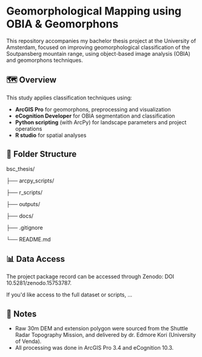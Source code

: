 # Geomorphological Mapping using OBIA & Geomorphons

This repository accompanies my bachelor thesis project at the University of Amsterdam, focused on improving geomorphological classification of the Soutpansberg mountain range, using object-based image analysis (OBIA) and geomorphons techniques.


## 🗺️ Overview

This study applies classification techniques using:
- **ArcGIS Pro** for geomorphons, preprocessing and visualization
- **eCognition Developer** for OBIA segmentation and classification
- **Python scripting** (with ArcPy) for landscape parameters and project operations
- **R studio** for spatial analyses


## 📁 Folder Structure

bsc_thesis/

├── arcpy_scripts/ 

├── r_scripts/  

├── outputs/   

├── docs/

├── .gitignore

└── README.md


## 📊 Data Access

The project package record can be accessed through Zenodo: DOI 10.5281/zenodo.15753787.

If you'd like access to the full dataset or scripts, ...


## 📌 Notes
* Raw 30m DEM and extension polygon were sourced from the Shuttle Radar Topography Mission, and delivered by dr. Edmore Kori (University of Venda).
* All processing was done in ArcGIS Pro 3.4 and eCognition 10.3.
